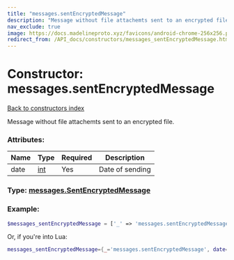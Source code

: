 ```yaml
---
title: "messages.sentEncryptedMessage"
description: "Message without file attachemts sent to an encrypted file."
nav_exclude: true
image: https://docs.madelineproto.xyz/favicons/android-chrome-256x256.png
redirect_from: /API_docs/constructors/messages_sentEncryptedMessage.html
---
```

# Constructor: messages.sentEncryptedMessage  
[Back to constructors index](index.md)



Message without file attachemts sent to an encrypted file.

### Attributes:

| Name     |    Type       | Required | Description |
|----------|---------------|----------|-------------|
|date|[int](../types/int.md) | Yes|Date of sending|



### Type: [messages.SentEncryptedMessage](../types/messages.SentEncryptedMessage.md)


### Example:

```php
$messages_sentEncryptedMessage = ['_' => 'messages.sentEncryptedMessage', 'date' => int];
```  


Or, if you're into Lua:

```lua
messages_sentEncryptedMessage={_='messages.sentEncryptedMessage', date=int}

```


